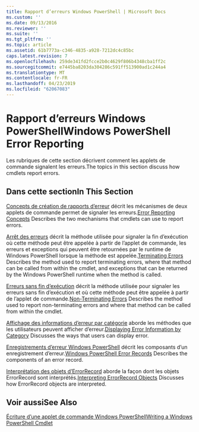 ```yaml
---
title: Rapport d’erreurs Windows PowerShell | Microsoft Docs
ms.custom: ''
ms.date: 09/13/2016
ms.reviewer: ''
ms.suite: ''
ms.tgt_pltfrm: ''
ms.topic: article
ms.assetid: 61b7773a-c346-4835-a928-7212dc4c85bc
caps.latest.revision: 7
ms.openlocfilehash: 259de341fd2fcce2b0c4629f806b4348cba1ff2c
ms.sourcegitcommit: e7445ba8203da304286c591ff513900ad1c244a4
ms.translationtype: MT
ms.contentlocale: fr-FR
ms.lasthandoff: 04/23/2019
ms.locfileid: "62067083"
---
```

# <a name="windows-powershell-error-reporting"></a><span data-ttu-id="89f67-102">Rapport d’erreurs Windows PowerShell</span><span class="sxs-lookup"><span data-stu-id="89f67-102">Windows PowerShell Error Reporting</span></span>

<span data-ttu-id="89f67-103">Les rubriques de cette section décrivent comment les applets de commande signalent les erreurs.</span><span class="sxs-lookup"><span data-stu-id="89f67-103">The topics in this section discuss how cmdlets report errors.</span></span>

## <a name="in-this-section"></a><span data-ttu-id="89f67-104">Dans cette section</span><span class="sxs-lookup"><span data-stu-id="89f67-104">In This Section</span></span>

<span data-ttu-id="89f67-105">[Concepts de création de rapports d’erreur](./error-reporting-concepts.md) décrit les mécanismes de deux applets de commande permet de signaler les erreurs.</span><span class="sxs-lookup"><span data-stu-id="89f67-105">[Error Reporting Concepts](./error-reporting-concepts.md) Describes the two mechanisms that cmdlets can use to report errors.</span></span>

<span data-ttu-id="89f67-106">[Arrêt des erreurs](./terminating-errors.md) décrit la méthode utilisée pour signaler la fin d’exécution où cette méthode peut être appelée à partir de l’applet de commande, les erreurs et exceptions qui peuvent être retournées par le runtime de Windows PowerShell lorsque la méthode est appelée.</span><span class="sxs-lookup"><span data-stu-id="89f67-106">[Terminating Errors](./terminating-errors.md) Describes the method used to report terminating errors, where that method can be called from within the cmdlet, and exceptions that can be returned by the Windows PowerShell runtime when the method is called.</span></span>

<span data-ttu-id="89f67-107">[Erreurs sans fin d’exécution](./non-terminating-errors.md) décrit la méthode utilisée pour signaler les erreurs sans fin d’exécution et où cette méthode peut être appelée à partir de l’applet de commande.</span><span class="sxs-lookup"><span data-stu-id="89f67-107">[Non-Terminating Errors](./non-terminating-errors.md) Describes the method used to report non-terminating errors and where that method can be called from within the cmdlet.</span></span>

<span data-ttu-id="89f67-108">[Affichage des informations d’erreur par catégorie](./displaying-error-information.md) aborde les méthodes que les utilisateurs peuvent afficher d’erreur.</span><span class="sxs-lookup"><span data-stu-id="89f67-108">[Displaying Error Information by Category](./displaying-error-information.md) Discusses the ways that users can display error.</span></span>

<span data-ttu-id="89f67-109">[Enregistrements d’erreur Windows PowerShell](./windows-powershell-error-records.md) décrit les composants d’un enregistrement d’erreur.</span><span class="sxs-lookup"><span data-stu-id="89f67-109">[Windows PowerShell Error Records](./windows-powershell-error-records.md) Describes the components of an error record.</span></span>

<span data-ttu-id="89f67-110">[Interprétation des objets d’ErrorRecord](./interpreting-errorrecord-objects.md) aborde la façon dont les objets ErrorRecord sont interprétés.</span><span class="sxs-lookup"><span data-stu-id="89f67-110">[Interpreting ErrorRecord Objects](./interpreting-errorrecord-objects.md) Discusses how ErrorRecord objects are interpreted.</span></span>

## <a name="see-also"></a><span data-ttu-id="89f67-111">Voir aussi</span><span class="sxs-lookup"><span data-stu-id="89f67-111">See Also</span></span>

[<span data-ttu-id="89f67-112">Écriture d’une applet de commande Windows PowerShell</span><span class="sxs-lookup"><span data-stu-id="89f67-112">Writing a Windows PowerShell Cmdlet</span></span>](./writing-a-windows-powershell-cmdlet.md)

